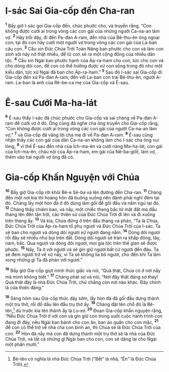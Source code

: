 # I-sác Sai Gia-cốp đến Cha-ran
<sup><b>1</b></sup> Bấy giờ I-sác gọi Gia-cốp đến, chúc phước cho, và truyền rằng, “Con không được cưới ai trong vòng các con gái của những người Ca-na-an làm vợ. <sup><b>2</b></sup> Hãy trỗi dậy, đi đến Pa-đan A-ram, đến nhà của Bê-thu-ên ông ngoại con; tại đó con hãy cưới một người vợ trong vòng các con gái của La-ban cậu con. <sup><b>3</b></sup> Cầu xin Ðức Chúa Trời Toàn Năng ban phước cho con và làm con sinh sôi nảy nở thật nhiều, để từ con sẽ ra một cộng đồng của nhiều dân tộc. <sup><b>4</b></sup> Cầu xin Ngài ban phước hạnh của Áp-ra-ham cho con, tức cho con và cho dòng dõi con, để con có thể hưởng được xứ con sống trong đó như một kiều dân, tức xứ Ngài đã ban cho Áp-ra-ham.” <sup><b>5</b></sup> Sau đó I-sác sai Gia-cốp đi. Gia-cốp đến xứ Pa-đan A-ram, đến với La-ban con trai Bê-thu-ên, người A-ram. La-ban là anh của Rê-be-ca mẹ của Gia-cốp và Ê-sau.


# Ê-sau Cưới Ma-ha-lát
<sup><b>6</b></sup> Ê-sau thấy I-sác đã chúc phước cho Gia-cốp và sai chàng về Pa-đan A-ram để cưới vợ ở đó. Ông cũng đã nghe cha ông truyền cho Gia-cốp rằng, “Con không được cưới ai trong vòng các con gái của người Ca-na-an làm vợ,” <sup><b>7</b></sup> và Gia-cốp đã vâng lời cha mẹ đi về Pa-đan A-ram. <sup><b>8</b></sup> Ê-sau cũng nhận thấy các con gái của dân Ca-na-an không làm cho I-sác cha ông vui lòng, <sup><b>9</b></sup> vì thế Ê-sau đến nhà của Ích-ma-ên và cưới nàng Ma-ha-lát, con gái của Ích-ma-ên, cháu nội của Áp-ra-ham, em gái của Nê-ba-giốt, làm vợ, thêm vào hai người vợ ông đã có.


# Gia-cốp Khấn Nguyện với Chúa
<sup><b>10</b></sup> Bấy giờ Gia-cốp rời khỏi Bê-e Sê-ba và lên đường đến Cha-ran. <sup><b>11</b></sup> Chàng đến một nơi kia thì hoàng hôn đã buông xuống nên đành phải nghỉ đêm tại đó. Chàng lấy một hòn đá ở đó dùng làm gối để gối đầu và nằm ngủ tại đó. <sup><b>12</b></sup> Chàng thấy chiêm bao, và nầy, một chiếc thang bắc từ mặt đất mà đầu thang lên đến tận trời, các thiên sứ của Ðức Chúa Trời đi lên và đi xuống trên thang ấy. <sup><b>13</b></sup> Và kìa, Chúa đứng ở trên đầu thang và phán, “Ta là Chúa, Ðức Chúa Trời của Áp-ra-ham tổ phụ ngươi và Ðức Chúa Trời của I-sác. Ta sẽ ban cho ngươi và dòng dõi ngươi xứ ngươi đang nằm. <sup><b>14</b></sup> Dòng dõi ngươi rồi đây sẽ nhiều như bụi trên đất. Dòng dõi ngươi sẽ tràn ra khắp đông, tây, nam, bắc. Qua ngươi và dòng dõi ngươi, mọi gia tộc trên thế gian sẽ được phước. <sup><b>15</b></sup> Nầy, Ta ở với ngươi và sẽ gìn giữ ngươi bất cứ ngươi đến đâu. Ta sẽ đem ngươi trở về xứ nầy, vì Ta sẽ không lìa bỏ ngươi, cho đến khi Ta làm xong những gì Ta đã phán với ngươi.”

<sup><b>16</b></sup> Bấy giờ Gia-cốp giựt mình thức giấc và nói, “Quả thật, Chúa có ở nơi nầy mà mình không biết.” <sup><b>17</b></sup> Chàng phát sợ và nói, “Nơi đây thật đáng sợ thay! Quả thật đây là nhà Ðức Chúa Trời, chứ chẳng còn nơi nào khác. Ðây chính là cửa thiên đàng.”

<sup><b>18</b></sup> Sáng hôm sau Gia-cốp thức dậy sớm, lấy hòn đá đã gối đầu dựng thành một trụ thờ, rồi đổ dầu lên đầu trụ thờ ấy. <sup><b>19</b></sup> Chàng đặt tên chỗ đó là Bê-tên,[^1-1eea17cd-1318-4205-abc7-72d0c82138b1] dù trước kia tên thành ấy là Lu-xơ. <sup><b>20</b></sup> Ðoạn Gia-cốp khấn nguyện rằng, “Nếu Ðức Chúa Trời ở với con và gìn giữ con trong suốt cuộc hành trình con đang đi đây, nếu Ngài ban bánh cho con ăn, ban áo quần cho con mặc, <sup><b>21</b></sup> để con có thể trở về nhà cha con bình an, thì Chúa sẽ là Ðức Chúa Trời của con. <sup><b>22</b></sup> Hòn đá nầy mà con đã dựng thành một trụ thờ sẽ là nhà của Ðức Chúa Trời, và tất cả những gì Ngài ban cho con, con sẽ dâng lại cho Ngài một phần mười.”

[^1-1eea17cd-1318-4205-abc7-72d0c82138b1]: Bê-tên có nghĩa là nhà Ðức Chúa Trời (“Bết” là nhà, “Ên” là Ðức Chúa Trời).